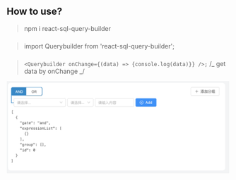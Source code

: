 ## How to use?

> npm i react-sql-query-builder

###

> import Querybuilder from 'react-sql-query-builder';

###

> `<Querybuilder onChange={(data) => {console.log(data)}} />;`
> /_
> get data by onChange
> _/

<img src="assets/img/demo.png">
